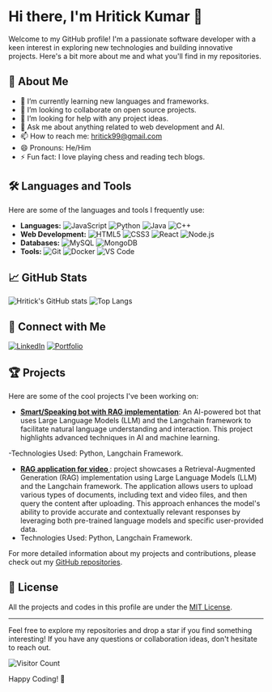 # Hi there, I'm Hritick Kumar 👋

Welcome to my GitHub profile! I'm a passionate software developer with a keen interest in exploring new technologies and building innovative projects. Here's a bit more about me and what you'll find in my repositories.

## 🚀 About Me

- 🌱 I’m currently learning new languages and frameworks.
- 👯 I’m looking to collaborate on open source projects.
- 🤔 I’m looking for help with any project ideas.
- 💬 Ask me about anything related to web development and AI.
- 📫 How to reach me: [hritick99@gmail.com](mailto:hritick99@gmail.com)
- 😄 Pronouns: He/Him
- ⚡ Fun fact: I love playing chess and reading tech blogs.

## 🛠️ Languages and Tools

Here are some of the languages and tools I frequently use:

- **Languages:** ![JavaScript](https://img.shields.io/badge/-JavaScript-333333?style=flat&logo=javascript) ![Python](https://img.shields.io/badge/-Python-333333?style=flat&logo=python) ![Java](https://img.shields.io/badge/-Java-333333?style=flat&logo=java) ![C++](https://img.shields.io/badge/-C++-333333?style=flat&logo=cplusplus)
- **Web Development:** ![HTML5](https://img.shields.io/badge/-HTML5-333333?style=flat&logo=html5) ![CSS3](https://img.shields.io/badge/-CSS3-333333?style=flat&logo=css3) ![React](https://img.shields.io/badge/-React-333333?style=flat&logo=react) ![Node.js](https://img.shields.io/badge/-Node.js-333333?style=flat&logo=node.js)
- **Databases:** ![MySQL](https://img.shields.io/badge/-MySQL-333333?style=flat&logo=mysql) ![MongoDB](https://img.shields.io/badge/-MongoDB-333333?style=flat&logo=mongodb)
- **Tools:** ![Git](https://img.shields.io/badge/-Git-333333?style=flat&logo=git) ![Docker](https://img.shields.io/badge/-Docker-333333?style=flat&logo=docker) ![VS Code](https://img.shields.io/badge/-VS%20Code-333333?style=flat&logo=visual-studio-code)

## 📈 GitHub Stats

![Hritick's GitHub stats](https://github-readme-stats.vercel.app/api?username=hritick99&show_icons=true&theme=radical)
![Top Langs](https://github-readme-stats.vercel.app/api/top-langs/?username=hritick99&layout=compact&theme=radical)

## 🔗 Connect with Me

[![LinkedIn](https://img.shields.io/badge/-LinkedIn-0077B5?style=flat&logo=linkedin)](www.linkedin.com/in/hritick-sharma)
[![Portfolio](https://img.shields.io/badge/-Portfolio-333333?style=flat&logo=google-chrome)](https://github.com/hritick99)

## 🏆 Projects

Here are some of the cool projects I've been working on:

- **[Smart/Speaking bot with RAG implementation](#)**: An AI-powered bot that uses Large Language Models (LLM) and the Langchain framework to facilitate natural language understanding and interaction. This project highlights advanced techniques in AI and machine learning.

-Technologies Used: Python, Langchain Framework.

- **[RAG application for video ](#)**: project showcases a Retrieval-Augmented Generation (RAG) implementation using Large Language Models (LLM) and the Langchain framework. The application allows users to upload various types of documents, including text and video files, and then query the content after uploading. This approach enhances the model's ability to provide accurate and contextually relevant responses by leveraging both pre-trained language models and specific user-provided data.
- Technologies Used: Python, Langchain Framework.

For more detailed information about my projects and contributions, please check out my [GitHub repositories](https://github.com/hritick99?tab=repositories).

## 📜 License

All the projects and codes in this profile are under the [MIT License](LICENSE).

---

Feel free to explore my repositories and drop a star if you find something interesting! If you have any questions or collaboration ideas, don't hesitate to reach out.

![Visitor Count](https://visitor-badge.glitch.me/badge?page_id=hritick99.hritick99)

Happy Coding! 🚀
